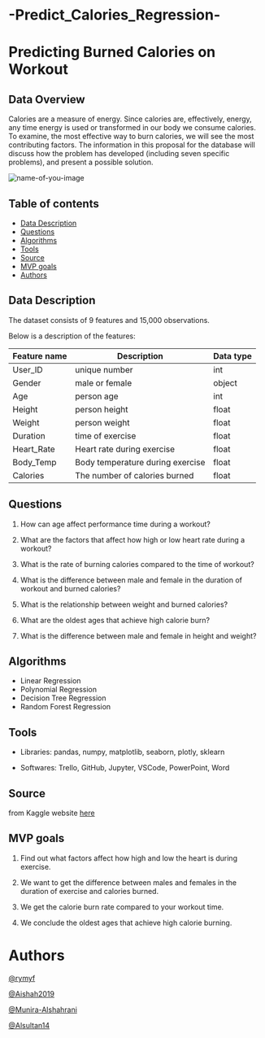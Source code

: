 # -Predict_Calories_Regression-
# Predicting Burned Calories on Workout
## Data Overview
Calories are a measure of energy. Since calories are, effectively, energy, any time energy is used or transformed in our body we consume calories. To examine, the most effective way to burn calories, we will see the most contributing factors. The information in this proposal for the database will discuss how the problem has developed (including seven specific problems), and present a possible solution. 

![name-of-you-image](https://github.com/rymyf/Predict_Calories_Regression/blob/main/pics/rock-art-craft-wellness.jpg?raw=true)

## Table of contents
* [Data Description](#data-description)
* [Questions](#questions)
* [Algorithms](#algorithms)
* [Tools](#tools)
* [Source](#source)
* [MVP goals](#mvp-goals)
* [Authors](#authors)

## Data Description
The dataset consists of 9 features and 15,000 observations.

Below is a description of the features: 

| Feature name  | Description   | Data type |
| ------------- | ------------- | ------------- |
| User_ID       | unique number | int           |
| Gender        | male or female | object       |
| Age           | person age    | int           |
| Height        | person height | float         |
| Weight        | person weight | float         |
| Duration      | time of exercise | float      |
| Heart_Rate    | Heart rate during exercise | float |
| Body_Temp     | Body temperature during exercise | float |
| Calories      | The number of calories burned | float |

## Questions
1. How can age affect performance time during a workout?

2. What are the factors that affect how high or low heart rate during a workout?

3. What is the rate of burning calories compared to the time of workout?

4. What is the difference between male and female in the duration of workout and burned calories?

5. What is the relationship between weight and burned calories?

6. What are the oldest ages that achieve high calorie burn?

7. What is the difference between male and female in height and weight?

## Algorithms
- Linear Regression
- Polynomial Regression
- Decision Tree Regression
- Random Forest Regression

## Tools
- Libraries: 
pandas, 
numpy, 
matplotlib, 
seaborn, 
plotly, 
sklearn

- Softwares: 
Trello, 
GitHub, 
Jupyter, 
VSCode, 
PowerPoint, 
Word

## Source
from Kaggle website [here](https://www.kaggle.com/emdemor/predicting-burned-calories-on-workout/data)

## MVP goals
1. Find out what factors affect how high and low the heart is during exercise.

2. We want to get the difference between males and females in the duration of exercise and calories burned.

3. We get the calorie burn rate compared to your workout time.

4. We conclude the oldest ages that achieve high calorie burning.

# Authors
[@rymyf](https://github.com/rymyf)

[@Aishah2019](https://github.com/Aishah2019)

[@Munira-Alshahrani](https://github.com/Munira-Alshahrani)

[@Alsultan14](https://github.com/Alsultan14)
